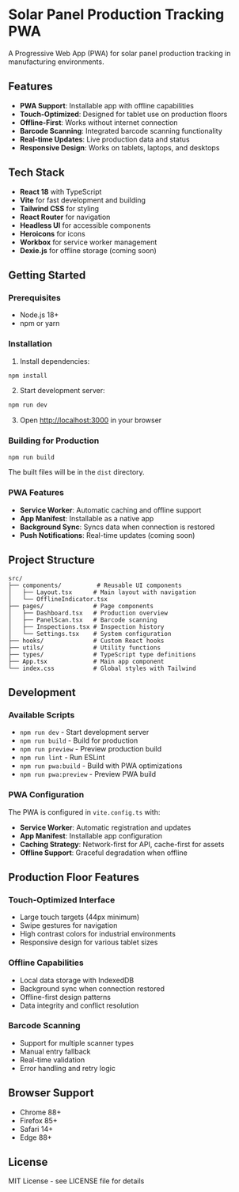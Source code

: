 # Solar Panel Production Tracking PWA

A Progressive Web App (PWA) for solar panel production tracking in manufacturing environments.

## Features

- **PWA Support**: Installable app with offline capabilities
- **Touch-Optimized**: Designed for tablet use on production floors
- **Offline-First**: Works without internet connection
- **Barcode Scanning**: Integrated barcode scanning functionality
- **Real-time Updates**: Live production data and status
- **Responsive Design**: Works on tablets, laptops, and desktops

## Tech Stack

- **React 18** with TypeScript
- **Vite** for fast development and building
- **Tailwind CSS** for styling
- **React Router** for navigation
- **Headless UI** for accessible components
- **Heroicons** for icons
- **Workbox** for service worker management
- **Dexie.js** for offline storage (coming soon)

## Getting Started

### Prerequisites

- Node.js 18+ 
- npm or yarn

### Installation

1. Install dependencies:
```bash
npm install
```

2. Start development server:
```bash
npm run dev
```

3. Open [http://localhost:3000](http://localhost:3000) in your browser

### Building for Production

```bash
npm run build
```

The built files will be in the `dist` directory.

### PWA Features

- **Service Worker**: Automatic caching and offline support
- **App Manifest**: Installable as a native app
- **Background Sync**: Syncs data when connection is restored
- **Push Notifications**: Real-time updates (coming soon)

## Project Structure

```
src/
├── components/          # Reusable UI components
│   ├── Layout.tsx      # Main layout with navigation
│   └── OfflineIndicator.tsx
├── pages/              # Page components
│   ├── Dashboard.tsx   # Production overview
│   ├── PanelScan.tsx   # Barcode scanning
│   ├── Inspections.tsx # Inspection history
│   └── Settings.tsx    # System configuration
├── hooks/              # Custom React hooks
├── utils/              # Utility functions
├── types/              # TypeScript type definitions
├── App.tsx             # Main app component
└── index.css           # Global styles with Tailwind
```

## Development

### Available Scripts

- `npm run dev` - Start development server
- `npm run build` - Build for production
- `npm run preview` - Preview production build
- `npm run lint` - Run ESLint
- `npm run pwa:build` - Build with PWA optimizations
- `npm run pwa:preview` - Preview PWA build

### PWA Configuration

The PWA is configured in `vite.config.ts` with:

- **Service Worker**: Automatic registration and updates
- **App Manifest**: Installable app configuration
- **Caching Strategy**: Network-first for API, cache-first for assets
- **Offline Support**: Graceful degradation when offline

## Production Floor Features

### Touch-Optimized Interface

- Large touch targets (44px minimum)
- Swipe gestures for navigation
- High contrast colors for industrial environments
- Responsive design for various tablet sizes

### Offline Capabilities

- Local data storage with IndexedDB
- Background sync when connection restored
- Offline-first design patterns
- Data integrity and conflict resolution

### Barcode Scanning

- Support for multiple scanner types
- Manual entry fallback
- Real-time validation
- Error handling and retry logic

## Browser Support

- Chrome 88+
- Firefox 85+
- Safari 14+
- Edge 88+

## License

MIT License - see LICENSE file for details

